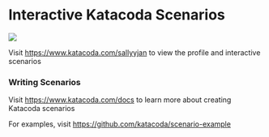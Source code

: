 # Interactive Katacoda Scenarios

[![](http://shields.katacoda.com/katacoda/sallyyjan/count.svg)](https://www.katacoda.com/sallyyjan "Get your profile on Katacoda.com")

Visit https://www.katacoda.com/sallyyjan to view the profile and interactive scenarios

### Writing Scenarios
Visit https://www.katacoda.com/docs to learn more about creating Katacoda scenarios

For examples, visit https://github.com/katacoda/scenario-example
